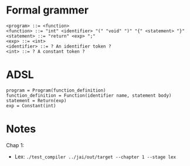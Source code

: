 # Formal grammer

```
<program> ::= <function>
<function> ::= "int" <identifier> "(" "void" ")" "{" <statement> "}"
<statement> ::= "return" <exp> ";"
<exp> ::= <int>
<identifier> ::= ? An identifier token ?
<int> ::= ? A constant token ?
```


# ADSL

```
program = Program(function_definition)
function_definition = Function(identifier name, statement body)
statement = Return(exp)
exp = Constant(int)
```






# Notes
Chap 1:
- Lex: `./test_compiler ../jai/out/target --chapter 1 --stage lex`

